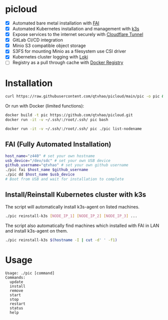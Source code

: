 # picloud
- [x] Automated bare metal installation with [FAI](https://fai-project.org/)
- [x] Automated Kubernetes installation and management with [k3s](https://k3s.io/)
- [x] Expose services to the internet securely with [Cloudflare Tunnel](https://www.cloudflare.com/products/tunnel/)
- [x] GitLab CI/CD integration
- [x] Minio S3 compatible object storage
- [x] S3FS for mounting Minio as a filesystem use CSI driver
- [x] Kubernetes cluster logging with [Loki](https://grafana.com/oss/loki/)
- [ ] Registry as a pull through cache with [Docker Registry](https://docs.docker.com/registry/)
# Installation
```bash
curl https://raw.githubusercontent.com/qtvhao/picloud/main/pic -o pic && chmod +x pic
```
Or run with Docker (limited functions):
```bash
docker build -t pic https://github.com/qtvhao/picloud.git
docker run -it -v ~/.ssh/:/root/.ssh/ pic bash
```

```bash
docker run -it -v ~/.ssh/:/root/.ssh/ pic ./pic list-nodename
```

## FAI (Fully Automated Installation)
```bash
host_name="z440" # set your own hostname
usb_device="/dev/sdc" # set your own USB device
github_username="qtvhao" # set your own github username
./pic fai $host_name $github_username
./pic dd $host_name $usb_device
# Boot from USB and wait for installation to complete
```

## Install/Reinstall Kubernetes cluster with k3s

The script will automatically install k3s-agent on listed machines.
```bash
./pic reinstall-k3s [NODE_IP_1] [NODE_IP_2] [NODE_IP_3] ...
```

The script also automatically find machines which installed with FAI in LAN and install k3s-agent on them.
```bash
./pic reinstall-k3s $(hostname -I | cut -d' ' -f1)
```

# Usage
```text
Usage: ./pic [command]
Commands:
  update
  install
  remove
  start
  stop
  restart
  status
  help
```
